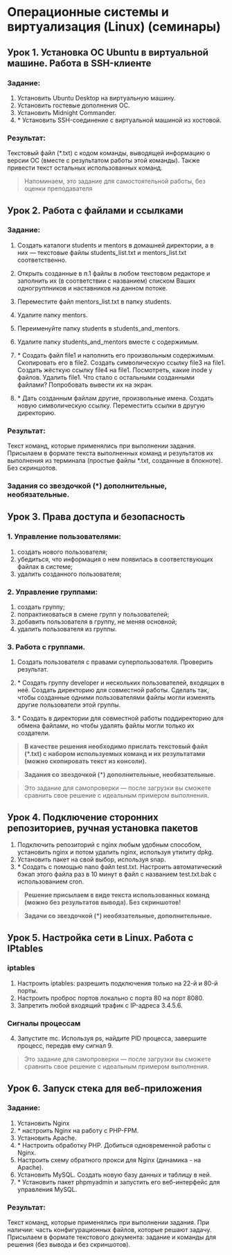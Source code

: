 # Операционные системы и виртуализация (Linux) (семинары)

## Урок 1. Установка ОС Ubuntu в виртуальной машине. Работа в SSH-клиенте

### **Задание:**

1.  Установить Ubuntu Desktop на виртуальную машину.
2.  Установить гостевые дополнения ОС.
3.  Установить Midnight Commander.
4.  \* Установить SSH-соединение с виртуальной машиной из хостовой.

### **Результат:**

Текстовый файл (\*.txt) с кодом команды, выводящей информацию о версии ОС (вместе с результатом работы этой команды).
Также привести текст остальных использованных команд.

> Напоминаем, это задание для самостоятельной работы, без оценки преподавателя

## Урок 2. Работа с файлами и ссылками

### **Задание:**

1.  Создать каталоги students и mentors в домашней директории, а в них — текстовые файлы students_list.txt и mentors_list.txt соответственно.
2.  Открыть созданные в п.1 файлы в любом текстовом редакторе и заполнить их (в соответствии с названием) списком Ваших одногруппников и наставников на данном потоке.
3.  Переместите файл mentors_list.txt в папку students.
4.  Удалите папку mentors.
5.  Переименуйте папку students в students_and_mentors.
6.  Удалите папку students_and_mentors вместе с содержимым.

7.  \* Создать файл file1 и наполнить его произвольным содержимым. Скопировать его в file2. Создать символическую ссылку file3 на file1. Создать жёсткую ссылку file4 на file1. Посмотреть, какие inode у файлов. Удалить file1. Что стало с остальными созданными файлами? Попробовать вывести их на экран.
8.  \* Дать созданным файлам другие, произвольные имена. Создать новую символическую ссылку. Переместить ссылки в другую директорию.

### **Результат:**

Текст команд, которые применялись при выполнении задания. Присылаем в формате текста выполненных команд и результатов их выполнения из терминала (простые файлы \*.txt, созданные в блокноте). Без скриншотов.

### **Задания со звездочкой (\*) дополнительные, необязательные.**

## Урок 3. Права доступа и безопасность

### 1. Управление пользователями:

1. создать нового пользователя;
2. убедиться, что информация о нем появилась в соответствующих файлах в системе;
3. удалить созданного пользователя;

### 2. Управление группами:

1. создать группу;
2. попрактиковаться в смене групп у пользователей;
3. добавить пользователя в группу, не меняя основной;
4. удалить пользователя из группы.

### 3. Работа с группами.

1. Создать пользователя с правами суперпользователя. Проверить результат.

2. \* Создать группу developer и нескольких пользователей, входящих в неё. Создать директорию для совместной работы. Сделать так, чтобы созданные одними пользователями файлы могли изменять другие пользователи этой группы.

3. \* Создать в директории для совместной работы поддиректорию для обмена файлами, но чтобы удалять файлы могли только их создатели.

> **В качестве решения необходимо прислать текстовый файл (\*.txt) с набором используемых команд и их результатами (можно скопировать текст из консоли).**

> **Задания со звездочкой (\*) дополнительные, необязательные.**

> Это задание для самопроверки — после загрузки вы сможете сравнить свое решение с идеальным примером выполнения.

## Урок 4. Подключение сторонних репозиториев, ручная установка пакетов

1.  Подключить репозиторий с nginx любым удобным способом, установить nginx и потом удалить nginx, используя утилиту dpkg.
2.  Установить пакет на свой выбор, используя snap.
3.  \* Создать с помощью nano файл test.txt. Настроить автоматический бэкап этого файла раз в 10 минут в файл с названием test.txt.bak с использованием cron.

> **Решение присылаем в виде текста использованных команд (можно без результатов вывода). Без скриншотов!**

> **Задачи со звездочкой (\*) необязательные, дополнительные.**

## Урок 5. Настройка сети в Linux. Работа с IPtables

### **iptables**

1. Настроить iptables: разрешить подключения только на 22-й и 80-й порты.
2. Настроить проброс портов локально с порта 80 на порт 8080.
3. Запретить любой входящий трафик с IP-адреса 3.4.5.6.

### **Сигналы процессам**

4.  Запустите mc. Используя ps, найдите PID процесса, завершите процесс, передав ему сигнал 9.

> Это задание для самопроверки — после загрузки вы сможете сравнить свое решение с идеальным примером выполнения.

## Урок 6. Запуск стека для веб-приложения

### Задание:

1. Установить Nginx
2. \* настроить Nginx на работу с PHP-FPM.
3. Установить Apache.
4. \* Настроить обработку PHP. Добиться одновременной работы с Nginx.
5. Настроить схему обратного прокси для Nginx (динамика - на Apache).
6. Установить MySQL. Создать новую базу данных и таблицу в ней.
7. \* Установить пакет phpmyadmin и запустить его веб-интерфейс для управления MySQL.

### Результат:

Текст команд, которые применялись при выполнении задания. При наличии: часть конфигурационных файлов, которые решают задачу. Присылаем в формате текстового документа: задание и команды для решения (без вывода и без скриншотов).
